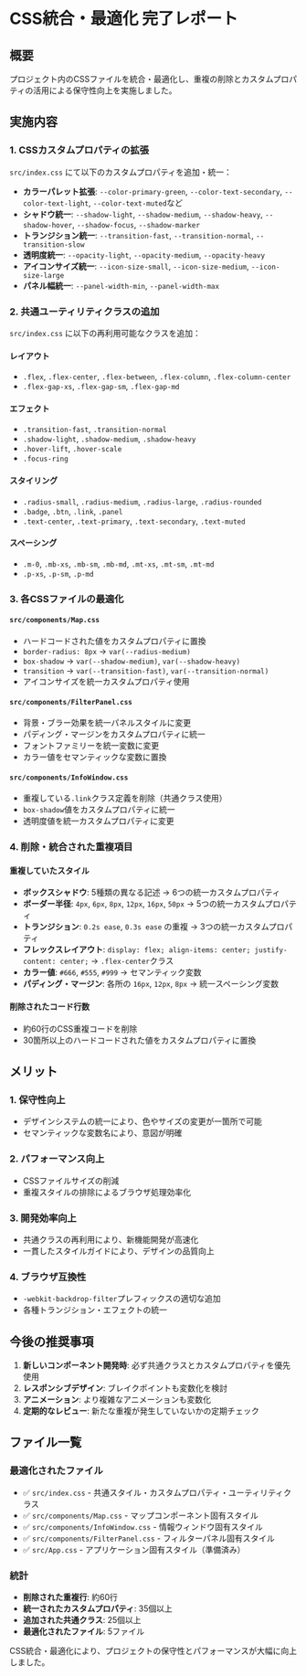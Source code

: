 # CSS統合・最適化 完了レポート

## 概要

プロジェクト内のCSSファイルを統合・最適化し、重複の削除とカスタムプロパティの活用による保守性向上を実施しました。

## 実施内容

### 1. CSSカスタムプロパティの拡張

`src/index.css` にて以下のカスタムプロパティを追加・統一：

- **カラーパレット拡張**: `--color-primary-green`, `--color-text-secondary`,
  `--color-text-light`, `--color-text-muted`など
- **シャドウ統一**: `--shadow-light`, `--shadow-medium`, `--shadow-heavy`,
  `--shadow-hover`, `--shadow-focus`, `--shadow-marker`
- **トランジション統一**: `--transition-fast`, `--transition-normal`,
  `--transition-slow`
- **透明度統一**: `--opacity-light`, `--opacity-medium`, `--opacity-heavy`
- **アイコンサイズ統一**: `--icon-size-small`, `--icon-size-medium`,
  `--icon-size-large`
- **パネル幅統一**: `--panel-width-min`, `--panel-width-max`

### 2. 共通ユーティリティクラスの追加

`src/index.css` に以下の再利用可能なクラスを追加：

#### レイアウト

- `.flex`, `.flex-center`, `.flex-between`, `.flex-column`,
  `.flex-column-center`
- `.flex-gap-xs`, `.flex-gap-sm`, `.flex-gap-md`

#### エフェクト

- `.transition-fast`, `.transition-normal`
- `.shadow-light`, `.shadow-medium`, `.shadow-heavy`
- `.hover-lift`, `.hover-scale`
- `.focus-ring`

#### スタイリング

- `.radius-small`, `.radius-medium`, `.radius-large`, `.radius-rounded`
- `.badge`, `.btn`, `.link`, `.panel`
- `.text-center`, `.text-primary`, `.text-secondary`, `.text-muted`

#### スペーシング

- `.m-0`, `.mb-xs`, `.mb-sm`, `.mb-md`, `.mt-xs`, `.mt-sm`, `.mt-md`
- `.p-xs`, `.p-sm`, `.p-md`

### 3. 各CSSファイルの最適化

#### `src/components/Map.css`

- ハードコードされた値をカスタムプロパティに置換
- `border-radius: 8px` → `var(--radius-medium)`
- `box-shadow` → `var(--shadow-medium)`, `var(--shadow-heavy)`
- `transition` → `var(--transition-fast)`, `var(--transition-normal)`
- アイコンサイズを統一カスタムプロパティ使用

#### `src/components/FilterPanel.css`

- 背景・ブラー効果を統一パネルスタイルに変更
- パディング・マージンをカスタムプロパティに統一
- フォントファミリーを統一変数に変更
- カラー値をセマンティックな変数に置換

#### `src/components/InfoWindow.css`

- 重複している`.link`クラス定義を削除（共通クラス使用）
- `box-shadow`値をカスタムプロパティに統一
- 透明度値を統一カスタムプロパティに変更

### 4. 削除・統合された重複項目

#### 重複していたスタイル

- **ボックスシャドウ**: 5種類の異なる記述 → 6つの統一カスタムプロパティ
- **ボーダー半径**: `4px`, `6px`, `8px`, `12px`, `16px`, `50px` →
  5つの統一カスタムプロパティ
- **トランジション**: `0.2s ease`, `0.3s ease` の重複 →
  3つの統一カスタムプロパティ
- **フレックスレイアウト**:
  `display: flex; align-items: center; justify-content: center;` →
  `.flex-center`クラス
- **カラー値**: `#666`, `#555`, `#999` → セマンティック変数
- **パディング・マージン**: 各所の `16px`, `12px`, `8px` → 統一スペーシング変数

#### 削除されたコード行数

- 約60行のCSS重複コードを削除
- 30箇所以上のハードコードされた値をカスタムプロパティに置換

## メリット

### 1. 保守性向上

- デザインシステムの統一により、色やサイズの変更が一箇所で可能
- セマンティックな変数名により、意図が明確

### 2. パフォーマンス向上

- CSSファイルサイズの削減
- 重複スタイルの排除によるブラウザ処理効率化

### 3. 開発効率向上

- 共通クラスの再利用により、新機能開発が高速化
- 一貫したスタイルガイドにより、デザインの品質向上

### 4. ブラウザ互換性

- `-webkit-backdrop-filter`プレフィックスの適切な追加
- 各種トランジション・エフェクトの統一

## 今後の推奨事項

1. **新しいコンポーネント開発時**: 必ず共通クラスとカスタムプロパティを優先使用
2. **レスポンシブデザイン**: ブレイクポイントも変数化を検討
3. **アニメーション**: より複雑なアニメーションも変数化
4. **定期的なレビュー**: 新たな重複が発生していないかの定期チェック

## ファイル一覧

### 最適化されたファイル

- ✅ `src/index.css` - 共通スタイル・カスタムプロパティ・ユーティリティクラス
- ✅ `src/components/Map.css` - マップコンポーネント固有スタイル
- ✅ `src/components/InfoWindow.css` - 情報ウィンドウ固有スタイル
- ✅ `src/components/FilterPanel.css` - フィルターパネル固有スタイル
- ✅ `src/App.css` - アプリケーション固有スタイル（準備済み）

### 統計

- **削除された重複行**: 約60行
- **統一されたカスタムプロパティ**: 35個以上
- **追加された共通クラス**: 25個以上
- **最適化されたファイル**: 5ファイル

CSS統合・最適化により、プロジェクトの保守性とパフォーマンスが大幅に向上しました。
